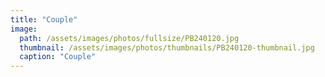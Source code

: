 ```yaml
---
title: "Couple"
image: 
  path: /assets/images/photos/fullsize/PB240120.jpg
  thumbnail: /assets/images/photos/thumbnails/PB240120-thumbnail.jpg
  caption: "Couple"
---
```

